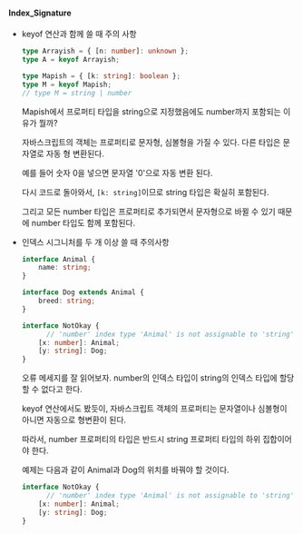 #### Index_Signature



* keyof 연산과 함께 쓸 때 주의 사항

  ```typescript
  type Arrayish = { [n: number]: unknown };
  type A = keyof Arrayish;
  
  type Mapish = { [k: string]: boolean };
  type M = keyof Mapish;
  // type M = string | number
  ```

  Mapish에서 프로퍼티 타입을 string으로 지정했음에도 number까지 포함되는 이유가 뭘까?

  자바스크립트의 객체는 프로퍼티로 문자형, 심볼형을 가질 수 있다. 다른 타입은 문자열로 자동 형 변환된다.

  예를 들어 숫자 0을 넣으면 문자열 '0'으로 자동 변환 된다.

  

  다시 코드로 돌아와서, ```[k: string]```이므로 string 타입은 확실히 포함된다.

  그리고 모든 number 타입은 프로퍼티로 추가되면서 문자형으로 바뀔 수 있기 때문에 number 타입도 함께 포함된다.



* 인덱스 시그니처를 두 개 이상 쓸 때 주의사항

  ```typescript
  interface Animal {
      name: string;
  }
  
  interface Dog extends Animal {
      breed: string;
  }
  
  interface NotOkay {
    	// 'number' index type 'Animal' is not assignable to 'string' index type 'Dog'
      [x: number]: Animal;
      [y: string]: Dog;
  }
  ```

  오류 메세지를 잘 읽어보자. number의 인덱스 타입이 string의 인덱스 타입에 할당 할 수 없다고 한다.

  keyof 연산에서도 봤듯이, 자바스크립트 객체의 프로퍼티는 문자열이나 심볼형이 아니면 자동으로 형변환이 된다.

  따라서, number 프로퍼티의 타입은 반드시 string 프로퍼티 타입의 하위 집합이어야 한다.

  예제는 다음과 같이 Animal과 Dog의 위치를 바꿔야 할 것이다.

  ```typescript
  interface NotOkay {
    	// 'number' index type 'Animal' is not assignable to 'string' index type 'Dog'
      [x: number]: Animal;
      [y: string]: Dog;
  }
  ```

  

